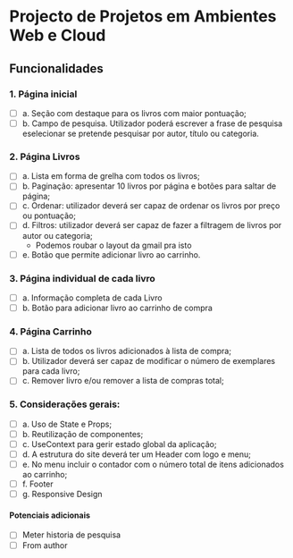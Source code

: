 # Projecto de Projetos em Ambientes Web e Cloud

## Funcionalidades
###    1. Página inicial
* [ ] a. Seção com destaque para os livros com maior pontuação;
* [ ] b. Campo de pesquisa. Utilizador poderá escrever a frase de pesquisa eselecionar se pretende pesquisar por autor, título ou categoria.
### 2. Página Livros
* [ ] a. Lista em forma de grelha com todos os livros;
* [ ] b. Paginação: apresentar 10 livros por página e botões para saltar de página;
* [ ] c. Ordenar: utilizador deverá ser capaz de ordenar os livros por preço ou pontuação;
* [ ] d. Filtros: utilizador deverá ser capaz de fazer a filtragem de livros por autor ou categoria;
    * Podemos roubar o layout da gmail pra isto
* [ ] e. Botão que permite adicionar livro ao carrinho.
### 3. Página individual de cada livro
* [ ] a. Informação completa de cada Livro
* [ ] b. Botão para adicionar livro ao carrinho de compra
### 4. Página Carrinho
* [ ] a. Lista de todos os livros adicionados à lista de compra;
* [ ] b. Utilizador deverá ser capaz de modificar o número de exemplares para cada livro;
* [ ] c. Remover livro e/ou remover a lista de compras total;
### 5. Considerações gerais:
* [ ] a. Uso de State e Props;
* [ ] b. Reutilização de componentes;
* [ ] c. UseContext para gerir estado global da aplicação;
* [ ] d. A estrutura do site deverá ter um Header com logo e menu;
* [ ] e. No menu incluir o contador com o número total de itens adicionados ao carrinho;
* [ ] f. Footer
* [ ] g. Responsive Design
#### Potenciais adicionais 
* [ ] Meter historia de pesquisa
* [ ] From author
